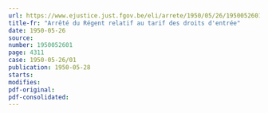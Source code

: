 ```yaml
---
url: https://www.ejustice.just.fgov.be/eli/arrete/1950/05/26/1950052601/justel
title-fr: "Arrêté du Régent relatif au tarif des droits d'entrée"
date: 1950-05-26
source:
number: 1950052601
page: 4311
case: 1950-05-26/01
publication: 1950-05-28
starts:
modifies:
pdf-original:
pdf-consolidated:
---
```


